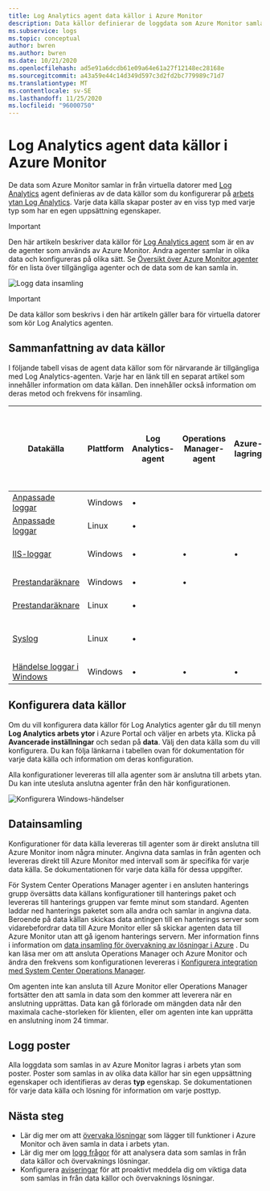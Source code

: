 ```yaml
---
title: Log Analytics agent data källor i Azure Monitor
description: Data källor definierar de loggdata som Azure Monitor samlar in från agenter och andra anslutna källor.  I den här artikeln beskrivs hur Azure Monitor använder data källor, förklarar hur du konfigurerar dem och ger en översikt över de olika data källor som är tillgängliga.
ms.subservice: logs
ms.topic: conceptual
author: bwren
ms.author: bwren
ms.date: 10/21/2020
ms.openlocfilehash: ad5e91a6dcdb61e09a64e61a27f12148ec28168e
ms.sourcegitcommit: a43a59e44c14d349d597c3d2fd2bc779989c71d7
ms.translationtype: MT
ms.contentlocale: sv-SE
ms.lasthandoff: 11/25/2020
ms.locfileid: "96000750"
---
```

# <a name="log-analytics-agent-data-sources-in-azure-monitor"></a>Log Analytics agent data källor i Azure Monitor
De data som Azure Monitor samlar in från virtuella datorer med [Log Analytics](log-analytics-agent.md) agent definieras av de data källor som du konfigurerar på [arbets ytan Log Analytics](data-platform-logs.md).   Varje data källa skapar poster av en viss typ med varje typ som har en egen uppsättning egenskaper.

> [!IMPORTANT]
> Den här artikeln beskriver data källor för [Log Analytics agent](log-analytics-agent.md) som är en av de agenter som används av Azure Monitor. Andra agenter samlar in olika data och konfigureras på olika sätt. Se [Översikt över Azure Monitor agenter](agents-overview.md) för en lista över tillgängliga agenter och de data som de kan samla in.

![Logg data insamling](media/agent-data-sources/overview.png)

> [!IMPORTANT]
> De data källor som beskrivs i den här artikeln gäller bara för virtuella datorer som kör Log Analytics agenten. 

## <a name="summary-of-data-sources"></a>Sammanfattning av data källor
I följande tabell visas de agent data källor som för närvarande är tillgängliga med Log Analytics-agenten.  Varje har en länk till en separat artikel som innehåller information om data källan.   Den innehåller också information om deras metod och frekvens för insamling. 


| Datakälla | Plattform | Log Analytics-agent | Operations Manager-agent | Azure-lagring | Operations Manager krävs. | Operations Manager agent data som skickas via hanterings gruppen | Insamlingsfrekvens |
| --- | --- | --- | --- | --- | --- | --- | --- |
| [Anpassade loggar](data-sources-custom-logs.md) | Windows |&#8226; |  | |  |  | vid ankomsten |
| [Anpassade loggar](data-sources-custom-logs.md) | Linux   |&#8226; |  | |  |  | vid ankomsten |
| [IIS-loggar](data-sources-iis-logs.md) | Windows |&#8226; |&#8226; |&#8226; |  |  |beror på inställningen för förnyelse av loggfil |
| [Prestandaräknare](data-sources-performance-counters.md) | Windows |&#8226; |&#8226; |  |  |  |som schemalagt, minst 10 sekunder |
| [Prestandaräknare](data-sources-performance-counters.md) | Linux |&#8226; |  |  |  |  |som schemalagt, minst 10 sekunder |
| [Syslog](data-sources-syslog.md) | Linux |&#8226; |  |  |  |  |från Azure Storage: 10 minuter; från agent: vid ankomsten |
| [Händelse loggar i Windows](data-sources-windows-events.md) |Windows |&#8226; |&#8226; |&#8226; |  |&#8226; | vid ankomsten |


## <a name="configuring-data-sources"></a>Konfigurera data källor
Om du vill konfigurera data källor för Log Analytics agenter går du till menyn **Log Analytics arbets ytor** i Azure Portal och väljer en arbets yta. Klicka på **Avancerade inställningar** och sedan på **data**. Välj den data källa som du vill konfigurera. Du kan följa länkarna i tabellen ovan för dokumentation för varje data källa och information om deras konfiguration.

Alla konfigurationer levereras till alla agenter som är anslutna till arbets ytan.  Du kan inte utesluta anslutna agenter från den här konfigurationen.

![Konfigurera Windows-händelser](media/agent-data-sources/configure-events.png)



## <a name="data-collection"></a>Datainsamling
Konfigurationer för data källa levereras till agenter som är direkt anslutna till Azure Monitor inom några minuter.  Angivna data samlas in från agenten och levereras direkt till Azure Monitor med intervall som är specifika för varje data källa.  Se dokumentationen för varje data källa för dessa uppgifter.

För System Center Operations Manager agenter i en ansluten hanterings grupp översätts data källans konfigurationer till hanterings paket och levereras till hanterings gruppen var femte minut som standard.  Agenten laddar ned hanterings paketet som alla andra och samlar in angivna data. Beroende på data källan skickas data antingen till en hanterings server som vidarebefordrar data till Azure Monitor eller så skickar agenten data till Azure Monitor utan att gå igenom hanterings servern. Mer information finns i information om [data insamling för övervakning av lösningar i Azure](../monitor-reference.md) .  Du kan läsa mer om att ansluta Operations Manager och Azure Monitor och ändra den frekvens som konfigurationen levereras i [Konfigurera integration med System Center Operations Manager](om-agents.md).

Om agenten inte kan ansluta till Azure Monitor eller Operations Manager fortsätter den att samla in data som den kommer att leverera när en anslutning upprättas.  Data kan gå förlorade om mängden data når den maximala cache-storleken för klienten, eller om agenten inte kan upprätta en anslutning inom 24 timmar.

## <a name="log-records"></a>Logg poster
Alla loggdata som samlas in av Azure Monitor lagras i arbets ytan som poster.  Poster som samlas in av olika data källor har sin egen uppsättning egenskaper och identifieras av deras **typ** egenskap.  Se dokumentationen för varje data källa och lösning för information om varje posttyp.

## <a name="next-steps"></a>Nästa steg
* Lär dig mer om att [övervaka lösningar](../insights/solutions.md) som lägger till funktioner i Azure Monitor och även samla in data i arbets ytan.
* Lär dig mer om [logg frågor](../log-query/log-query-overview.md) för att analysera data som samlas in från data källor och övervaknings lösningar.  
* Konfigurera [aviseringar](alerts-overview.md) för att proaktivt meddela dig om viktiga data som samlas in från data källor och övervaknings lösningar.
